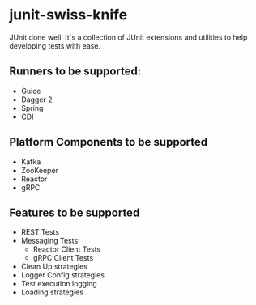 # junit-swiss-knife
JUnit done well. It´s a collection of JUnit extensions and utilities to help developing tests with ease.

## Runners to be supported:
- Guice
- Dagger 2
- Spring
- CDI

## Platform Components to be supported
- Kafka
- ZooKeeper
- Reactor
- gRPC

## Features to be supported
- REST Tests
- Messaging Tests:
   - Reactor Client Tests
   - gRPC Client Tests
- Clean Up strategies
- Logger Config strategies
- Test execution logging
- Loading strategies
